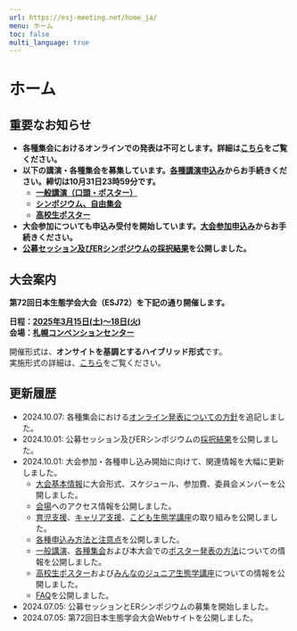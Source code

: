 ```yaml
---
url: https://esj-meeting.net/home_ja/
menu: ホーム
toc: false
multi_language: true
---
```


# ホーム

## 重要なお知らせ
- **各種集会におけるオンラインでの発表は不可とします。詳細は[こちら](regist_session_ja#オンライン対応について)をご覧ください。**
- **以下の講演・各種集会を募集しています。[各種講演申込み](regist_information_ja#各種講演申込み)からお手続きください。締切は10月31日23時59分です。**
	- **[一般講演（口頭・ポスター）](regist_oral_poster_ja)**
	- **[シンポジウム、自由集会](regist_session_ja)**
	- **[高校生ポスター](high_school_student_ja#高校生ポスター)**
- **大会参加についても申込み受付を開始しています。[大会参加申込み](regist_information_ja#大会参加申込み)からお手続きください。**
- **[公募セッション及びERシンポジウムの採択結果](schedule_session_ja)を公開しました。**

## 大会案内

**第72回日本生態学会大会（ESJ72）を下記の通り開催します。**

**日程：[2025年3月15日(土)〜18日(火)](basic_information_ja#スケジュール)**\
**会場：[札幌コンベンションセンター](venue_ja)**

開催形式は、**オンサイトを基調とするハイブリッド形式**です。\
実施形式の詳細は、[こちら](basic_information_ja#大会形式)をご覧ください。

## 更新履歴
-	2024.10.07: 各種集会における[オンライン発表についての方針](regist_session_ja#オンライン対応について)を追記しました。
-	2024.10.01: 公募セッション及びERシンポジウムの[採択結果](schedule_session_ja)を公開しました。
-	2024.10.01: 大会参加・各種申し込み開始に向けて、関連情報を大幅に更新しました。
	- [大会基本情報](basic_information_ja)に大会形式、スケジュール、参加費、委員会メンバーを公開しました。
	- [会場](venue_ja)へのアクセス情報を公開しました。
	- [育児支援](childcare_ja)、[キャリア支援](career_ja)、[こども生態学講座](children_ja)の取り組みを公開しました。
	- [各種申込み方法と注意点](regist_information_ja)を公開しました。
	- [一般講演](regist_oral_poster_ja)、[各種集会](regist_session_ja)および本大会での[ポスター発表の方法](for_presentation_ja)についての情報を公開しました。
	- [高校生ポスター](high_school_student_ja#高校生ポスター)および[みんなのジュニア生態学講座](high_school_student_ja#みんなのジュニア生態学講座)についての情報を公開しました。
	- [FAQ](faq_ja)を公開しました。
-   2024.07.05: 公募セッションとERシンポジウムの募集を開始しました。
-   2024.07.05: 第72回日本生態学会大会Webサイトを公開しました。


